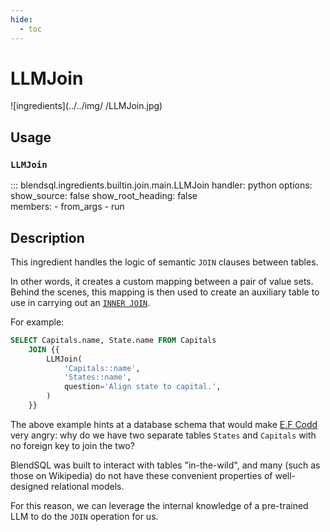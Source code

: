 ```yaml
---
hide:
  - toc
---
```

# LLMJoin
![ingredients](../../img/
/LLMJoin.jpg)

## Usage 
### `LLMJoin`
::: blendsql.ingredients.builtin.join.main.LLMJoin
    handler: python
    options:
      show_source: false
      show_root_heading: false    
      members:
      - from_args
      - run

## Description
This ingredient handles the logic of semantic `JOIN` clauses between tables. 

In other words, it creates a custom mapping between a pair of value sets. Behind the scenes, this mapping is then used to create an auxiliary table to use in carrying out an [`INNER JOIN`](https://www.sqlite.org/optoverview.html#joins).

For example:
```sql
SELECT Capitals.name, State.name FROM Capitals
    JOIN {{
        LLMJoin(
            'Capitals::name',
            'States::name',
            question='Align state to capital.',
        )
    }}
```
The above example hints at a database schema that would make [E.F Codd](https://en.wikipedia.org/wiki/Edgar_F._Codd) very angry: why do we have two separate tables `States` and `Capitals` with no foreign key to join the two?

BlendSQL was built to interact with tables "in-the-wild", and many (such as those on Wikipedia) do not have these convenient properties of well-designed relational models.

For this reason, we can leverage the internal knowledge of a pre-trained LLM to do the `JOIN` operation for us.
